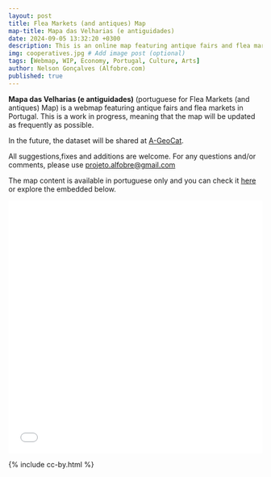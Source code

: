 ```yaml
---
layout: post
title: Flea Markets (and antiques) Map
map-title: Mapa das Velharias (e antiguidades)
date: 2024-09-05 13:32:20 +0300
description: This is an online map featuring antique fairs and flea markets in Portugal. # Add post description (optional)
img: cooperatives.jpg # Add image post (optional)
tags: [Webmap, WIP, Economy, Portugal, Culture, Arts]
author: Nelson Gonçalves (Alfobre.com) 
published: true
---
```


**Mapa das Velharias (e antiguidades)** (portuguese for Flea Markets (and antiques) Map) is a webmap featuring antique fairs and flea markets in Portugal. This is a work in progress, meaning that the map will be updated as frequently as possible.

In the future, the dataset will be shared at [A-GeoCat](https://a-geocat.alfobre.com/).

All suggestions,fixes and additions are welcome. For any questions and/or comments, please use projeto.alfobre@gmail.com

The map content is available in portuguese only and you can check it [here](https://umap.openstreetmap.fr/en/map/mapa-das-velharias-e-antiguidades_1110497#7/39.893/-6.460) or explore the embedded below.


<iframe width="100%" height="500px" frameborder="0" allowfullscreen allow="geolocation" src="//umap.openstreetmap.fr/en/map/mapa-das-velharias-e-antiguidades_1110497?scaleControl=false&miniMap=false&scrollWheelZoom=true&zoomControl=false&editMode=disabled&moreControl=true&searchControl=null&tilelayersControl=null&embedControl=false&datalayersControl=true&onLoadPanel=undefined&captionBar=false&captionMenus=true&measureControl=false&fullscreenControl=null&editinosmControl=false"></iframe>


{% include cc-by.html %}

